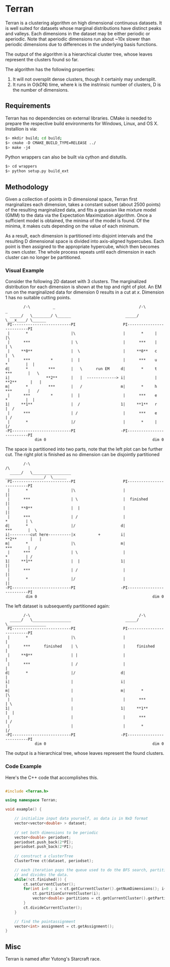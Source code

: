 <h1>Terran</h1>

Terran is a clustering algorithm on high dimensional continuous datasets. It is well suited for datasets whose marginal distributions have distinct peaks and valleys. Each dimensions in the dataset may be either periodic or aperiodic. Note that aperiodic dimensions run about ~10x slower than periodic dimensions due to differences in the underlying basis functions.

The output of the algorithm is a hierarchical cluster tree, whose leaves represent the clusters found so far.

The algorithm has the following properties:

1) It will not oversplit dense clusters, though it certainly may undersplit.  
2) It runs in O(kDN) time, where k is the instrinsic number of clusters, D is the number of dimensions.

<h2>Requirements</h2>

Terran has no dependencies on external libraries. CMake is needed to prepare the respective build environments for Windows, Linux, and OS X. Installion is via:

``` bash
$> mkdir build; cd build;
$> cmake -D CMAKE_BUILD_TYPE=RELEASE ../
$> make -j4
```
Python wrappers can also be built via cython and distutils. 
``` bash
$> cd wrappers
$> python setup.py build_ext
```

<h2>Methodology</h2>

Given a collection of points in D dimensional space, Terran first marginalizes each dimension, takes a constant subset (about 2500 points) of the resulting marginalized data, and fits a gaussian like mixture model (GMM) to the data via the Expectation Maximization algorithm. Once a sufficient model is obtained, the minima of the model is found. Of the minima, it makes cuts depending on the value of each minimum.

As a result, each dimension is partitioned into disjoint intervals and the resulting D dimensional space is divided into axis-aligned hypercubes. Each point is then assigned to the appropriate hypercube, which then becomes its own cluster. The whole process repeats until each dimension in each cluster can no longer be partitioned.

<h3> Visual Example </h3>

Consider the following 2D dataset with 3 clusters. The marginalized distribution for each dimension is shown at the top and right of plot. An EM run on the marginalized data for dimension 0 results in a cut at _x_. Dimension 1 has no suitable cutting points.

```     
        /-\          _                                     /-\          _         
  _____/   \________/ \______                        _____/   \___x____/ \______  
 PI--------------------------PI                     PI--------------------------PI 
 |       *                   |\                     |       *     |             |\        
 |      ***                  | \                    |      ***    |             | \   
 |     **0**                 |  \                   |     **0**   c             |  \ 
 |      ***         *        |  |                   |      ***    u    *        |  | 
d|       *         ***       |   \      run EM     d|       *     t   ***       |   \
i|                **2**      |   |  -------------> i|             |  **2**      |   |
m|       *         ***       |   /                 m|       *     h   ***       |   /
 |      ***         *        |  |                   |      ***    e    *        |  |
1|     **1**                 |  /                  1|     **1**   r             |  /
 |      ***                  | /                    |      ***    e             | /
 |       *                   |/                     |       *     |             |/
-PI--------------------------PI                    -PI--------------------------PI  
             dim 0                                               dim 0  
```

The space is partitioned into two parts, note that the left plot can be further cut. The right plot is finished as no dimension can be disjointly partitioned

```     
        /-\                                                            /\         
  _____/   \_________________                        _________________/  \______  
 PI--------------------------PI                     PI--------------------------PI 
 |       *                   |\                     |                           ||
 |      ***                  | \                    |  finished                 ||  
 |     **0**                 |  |                   |                           ||  
 |      ***                  | /                    |                  *        | \
d|       *                   |/                    d|                 ***       |  \
i|---------cut here----------|x          +         i|                **2**      |   | 
m|       *                   |\                    m|                 ***       |  / 
 |      ***                  | \                    |                  *        | / 
1|     **1**                 |  |                  1|                           || 
 |      ***                  | /                    |                           || 
 |       *                   |/                     |                           ||
-PI--------------------------PI                    -PI--------------------------PI
         dim 0                                                   dim 0  
```

The left dataset is subsequently partitioned again:

```     
        /-\                                                /-\                   
  _____/   \_________________                        _____/   \_________________  
 PI--------------------------PI                     PI--------------------------PI 
 |       *                   |\                     |                           | 
 |      ***      finished    | \                    |     finished              | 
 |     **0**                 | |                    |                           |
 |      ***                  | /                    |                           | 
d|       *                   |/                    d|                           |
i|                           |                     i|                           |
m|                           |                     m|       *                   |\
 |                           |                      |      ***                  | \
1|                           |                     1|     **1**                 |  |
 |                           |                      |      ***                  | / 
 |                           |                      |       *                   |/
-PI--------------------------PI                    -PI--------------------------PI
             dim 0                                               dim 0  
```

The output is a hierarchical tree, whose leaves represent the found clusters.

<h3> Code Example </h3>

Here's the C++ code that accomplishes this. 

```cpp

#include <Terran.h>

using namespace Terran;

void example() {

    // initialize input data yourself, as data is in NxD format
    vector<vector<double> > dataset;
    
    // set both dimensions to be periodic
    vector<double> periodset;
    periodset.push_back(2*PI);
    periodset.push_back(2*PI);
    
    // construct a clusterTree
    ClusterTree ct(dataset, periodset);

    // each iteration pops the queue used to do the BFS search, partitions each dimension,
    // and divides the data.
    while(!ct.finished()) {
        ct.setCurrentCluster();
        for(int i=0 ; i < ct.getCurrentCluster().getNumDimensions(); i++) {
            ct.partitionCurrentCluster(i);
            vector<double> partitions = ct.getCurrentCluster().getPartition(i);
        }
        ct.divideCurrentCluster();
    }

    // find the pointassignment
    vector<int> assignment = ct.getAssignment();
}
```

<h2> Misc </h2>

Terran is named after Yutong's Starcraft race.
